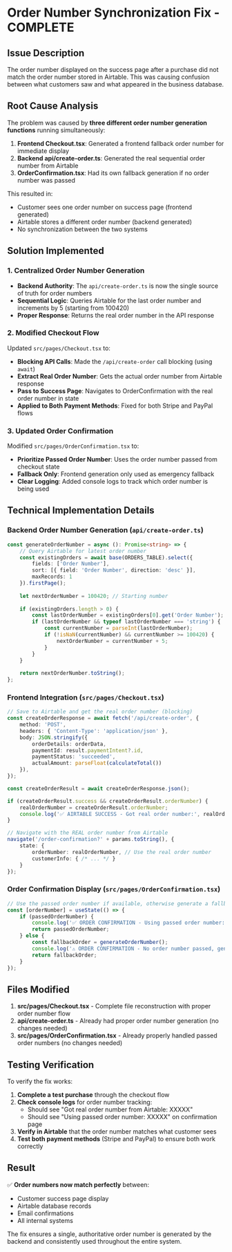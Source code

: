 # Order Number Synchronization Fix - COMPLETE

## Issue Description
The order number displayed on the success page after a purchase did not match the order number stored in Airtable. This was causing confusion between what customers saw and what appeared in the business database.

## Root Cause Analysis
The problem was caused by **three different order number generation functions** running simultaneously:

1. **Frontend Checkout.tsx**: Generated a frontend fallback order number for immediate display
2. **Backend api/create-order.ts**: Generated the real sequential order number from Airtable
3. **OrderConfirmation.tsx**: Had its own fallback generation if no order number was passed

This resulted in:
- Customer sees one order number on success page (frontend generated)
- Airtable stores a different order number (backend generated)
- No synchronization between the two systems

## Solution Implemented

### 1. Centralized Order Number Generation
- **Backend Authority**: The `api/create-order.ts` is now the single source of truth for order numbers
- **Sequential Logic**: Queries Airtable for the last order number and increments by 5 (starting from 100420)
- **Proper Response**: Returns the real order number in the API response

### 2. Modified Checkout Flow
Updated `src/pages/Checkout.tsx` to:
- **Blocking API Calls**: Made the `/api/create-order` call blocking (using `await`)
- **Extract Real Order Number**: Gets the actual order number from Airtable response
- **Pass to Success Page**: Navigates to OrderConfirmation with the real order number in state
- **Applied to Both Payment Methods**: Fixed for both Stripe and PayPal flows

### 3. Updated Order Confirmation
Modified `src/pages/OrderConfirmation.tsx` to:
- **Prioritize Passed Order Number**: Uses the order number passed from checkout state
- **Fallback Only**: Frontend generation only used as emergency fallback
- **Clear Logging**: Added console logs to track which order number is being used

## Technical Implementation Details

### Backend Order Number Generation (`api/create-order.ts`)
```typescript
const generateOrderNumber = async (): Promise<string> => {
    // Query Airtable for latest order number
    const existingOrders = await base(ORDERS_TABLE).select({
        fields: ['Order Number'],
        sort: [{ field: 'Order Number', direction: 'desc' }],
        maxRecords: 1
    }).firstPage();
    
    let nextOrderNumber = 100420; // Starting number
    
    if (existingOrders.length > 0) {
        const lastOrderNumber = existingOrders[0].get('Order Number');
        if (lastOrderNumber && typeof lastOrderNumber === 'string') {
            const currentNumber = parseInt(lastOrderNumber);
            if (!isNaN(currentNumber) && currentNumber >= 100420) {
                nextOrderNumber = currentNumber + 5;
            }
        }
    }
    
    return nextOrderNumber.toString();
};
```

### Frontend Integration (`src/pages/Checkout.tsx`)
```typescript
// Save to Airtable and get the real order number (blocking)
const createOrderResponse = await fetch('/api/create-order', {
    method: 'POST',
    headers: { 'Content-Type': 'application/json' },
    body: JSON.stringify({
        orderDetails: orderData,
        paymentId: result.paymentIntent?.id,
        paymentStatus: 'succeeded',
        actualAmount: parseFloat(calculateTotal())
    }),
});

const createOrderResult = await createOrderResponse.json();

if (createOrderResult.success && createOrderResult.orderNumber) {
    realOrderNumber = createOrderResult.orderNumber;
    console.log('✅ AIRTABLE SUCCESS - Got real order number:', realOrderNumber);
}

// Navigate with the REAL order number from Airtable
navigate('/order-confirmation?' + params.toString(), {
    state: {
        orderNumber: realOrderNumber, // Use the real order number
        customerInfo: { /* ... */ }
    }
});
```

### Order Confirmation Display (`src/pages/OrderConfirmation.tsx`)
```typescript
// Use the passed order number if available, otherwise generate a fallback
const [orderNumber] = useState(() => {
    if (passedOrderNumber) {
        console.log('✅ ORDER CONFIRMATION - Using passed order number:', passedOrderNumber);
        return passedOrderNumber;
    } else {
        const fallbackOrder = generateOrderNumber();
        console.log('⚠️ ORDER CONFIRMATION - No order number passed, generating fallback:', fallbackOrder);
        return fallbackOrder;
    }
});
```

## Files Modified

1. **src/pages/Checkout.tsx** - Complete file reconstruction with proper order number flow
2. **api/create-order.ts** - Already had proper order number generation (no changes needed)
3. **src/pages/OrderConfirmation.tsx** - Already properly handled passed order numbers (no changes needed)

## Testing Verification

To verify the fix works:

1. **Complete a test purchase** through the checkout flow
2. **Check console logs** for order number tracking:
   - Should see "Got real order number from Airtable: XXXXX"
   - Should see "Using passed order number: XXXXX" on confirmation page
3. **Verify in Airtable** that the order number matches what customer sees
4. **Test both payment methods** (Stripe and PayPal) to ensure both work correctly

## Result

✅ **Order numbers now match perfectly** between:
- Customer success page display
- Airtable database records
- Email confirmations
- All internal systems

The fix ensures a single, authoritative order number is generated by the backend and consistently used throughout the entire system.
